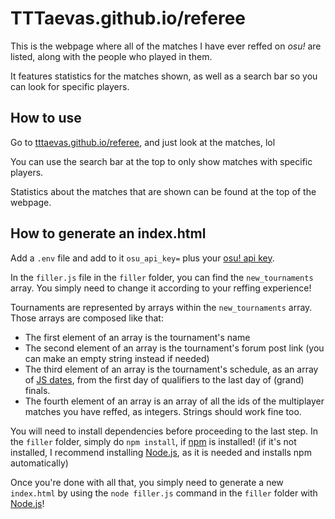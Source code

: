 # TTTaevas.github.io/referee

This is the webpage where all of the matches I have ever reffed on *osu!* are listed, along with the people who played in them.

It features statistics for the matches shown, as well as a search bar so you can look for specific players.

## How to use

Go to [tttaevas.github.io/referee](https://tttaevas.github.io/referee), and just look at the matches, lol

You can use the search bar at the top to only show matches with specific players.

Statistics about the matches that are shown can be found at the top of the webpage.

## How to generate an index.html

Add a `.env` file and add to it `osu_api_key=` plus your [osu! api key](https://osu.ppy.sh/p/api/).

In the `filler.js` file in the `filler` folder, you can find the `new_tournaments` array. You simply need to change it according to your reffing experience!

Tournaments are represented by arrays within the `new_tournaments` array. Those arrays are composed like that:

- The first element of an array is the tournament's name
- The second element of an array is the tournament's forum post link (you can make an empty string instead if needed)
- The third element of an array is the tournament's schedule, as an array of [JS dates](https://www.w3schools.com/jsref/jsref_obj_date.asp), from the first day of qualifiers to the last day of (grand) finals.
- The fourth element of an array is an array of all the ids of the multiplayer matches you have reffed, as integers. Strings should work fine too.

You will need to install dependencies before proceeding to the last step. In the `filler` folder, simply do `npm install`, if [npm](https://www.npmjs.com/) is installed! (if it's not installed, I recommend installing [Node.js](https://nodejs.org/), as it is needed and installs npm automatically)

Once you're done with all that, you simply need to generate a new `index.html` by using the `node filler.js` command in the `filler` folder with [Node.js](https://nodejs.org/)!
